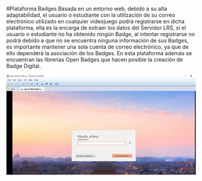 #Plataforma Badges
Basada en un entorno web, debido a su alta adaptabilidad, el usuario o estudiante con la utilización de su correo electrónico utilizado en cualquier videojuego podrá registrarse en dicha plataforma, ella es la encarga de extraer los datos del Servidor LRS, si el usuario o estudiante no ha obtenido ningún Badge, al intentar registrarse no podrá debido a que no se encuentra ninguna información de sus Badges, es importante mantener una sola cuenta de correo electrónico, ya que de ello dependerá la asociación de los Badges. En esta plataforma además se encuentran las librerías Open Badges que hacen posible la creación de Badge Digital.



![GitHub Logo](ubuntu.png)
